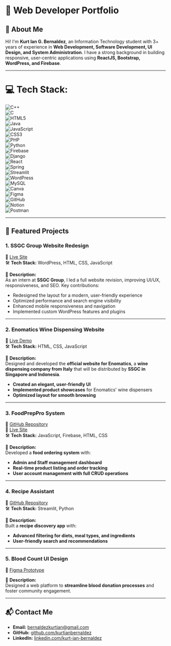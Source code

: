 # 🚀 Web Developer Portfolio  

## 👋 About Me  
Hi! I'm **Kurt Ian G. Bernaldez**, an Information Technology student with 3+ years of experience in **Web Development, Software Development, UI Design, and System Administration**. I have a strong background in building responsive, user-centric applications using **ReactJS, Bootstrap, WordPress, and Firebase**.  

---

# 💻 Tech Stack:  

![C++](https://img.shields.io/badge/c++-%2300599C.svg?style=for-the-badge&logo=c%2B%2B&logoColor=white)  
![C](https://img.shields.io/badge/c-%2300599C.svg?style=for-the-badge&logo=c&logoColor=white)  
![HTML5](https://img.shields.io/badge/html5-%23E34F26.svg?style=for-the-badge&logo=html5&logoColor=white)  
![Java](https://img.shields.io/badge/java-%23ED8B00.svg?style=for-the-badge&logo=openjdk&logoColor=white)  
![JavaScript](https://img.shields.io/badge/javascript-%23323330.svg?style=for-the-badge&logo=javascript&logoColor=%23F7DF1E)  
![CSS3](https://img.shields.io/badge/css3-%231572B6.svg?style=for-the-badge&logo=css3&logoColor=white)  
![PHP](https://img.shields.io/badge/php-%23777BB4.svg?style=for-the-badge&logo=php&logoColor=white)  
![Python](https://img.shields.io/badge/python-3670A0?style=for-the-badge&logo=python&logoColor=ffdd54)  
![Firebase](https://img.shields.io/badge/firebase-%23039BE5.svg?style=for-the-badge&logo=firebase)  
![Django](https://img.shields.io/badge/django-%23092E20.svg?style=for-the-badge&logo=django&logoColor=white)  
![React](https://img.shields.io/badge/react-%2320232a.svg?style=for-the-badge&logo=react&logoColor=%2361DAFB)  
![Spring](https://img.shields.io/badge/spring-%236DB33F.svg?style=for-the-badge&logo=spring&logoColor=white)  
![Streamlit](https://img.shields.io/badge/Streamlit-%23FE4B4B.svg?style=for-the-badge&logo=streamlit&logoColor=white)  
![WordPress](https://img.shields.io/badge/WordPress-%23117AC9.svg?style=for-the-badge&logo=WordPress&logoColor=white)  
![MySQL](https://img.shields.io/badge/mysql-4479A1.svg?style=for-the-badge&logo=mysql&logoColor=white)  
![Canva](https://img.shields.io/badge/Canva-%2300C4CC.svg?style=for-the-badge&logo=Canva&logoColor=white)  
![Figma](https://img.shields.io/badge/figma-%23F24E1E.svg?style=for-the-badge&logo=figma&logoColor=white)  
![GitHub](https://img.shields.io/badge/github-%23121011.svg?style=for-the-badge&logo=github&logoColor=white)  
![Notion](https://img.shields.io/badge/Notion-%23000000.svg?style=for-the-badge&logo=notion&logoColor=white)  
![Postman](https://img.shields.io/badge/Postman-FF6C37?style=for-the-badge&logo=postman&logoColor=white)  

---

## 📌 Featured Projects  

### 1. **SSGC Group Website Redesign**  
🔗 [Live Site](https://ssgc.group/)  
🛠 **Tech Stack:** WordPress, HTML, CSS, JavaScript  

📌 **Description:**  
As an intern at **SSGC Group**, I led a full website revision, improving UI/UX, responsiveness, and SEO. Key contributions:  
- Redesigned the layout for a modern, user-friendly experience  
- Optimized performance and search engine visibility  
- Enhanced mobile responsiveness and navigation  
- Implemented custom WordPress features and plugins  

---

### 2. **Enomatics Wine Dispensing Website**  
🔗 [Live Demo](http://enomaticsgid.42web.io/)  
🛠 **Tech Stack:** HTML, CSS, JavaScript  

📌 **Description:**  
Designed and developed the **official website for Enomatics**, a **wine dispensing company from Italy** that will be distributed by **SSGC in Singapore and Indonesia**.  
- **Created an elegant, user-friendly UI**  
- **Implemented product showcases** for Enomatics' wine dispensers  
- **Optimized layout for smooth browsing**  

---

### 3. **FoodPrepPro System**  
🔗 [GitHub Repository](https://github.com/kurtianbernaldez/FoodPrepPro)  
🔗 [Live Site](https://orderup-14fbd.web.app/)  
🛠 **Tech Stack:** JavaScript, Firebase, HTML, CSS  

📌 **Description:**  
Developed a **food ordering system** with:  
- **Admin and Staff management dashboard**  
- **Real-time product listing and order tracking**  
- **User account management with full CRUD operations**  

---

### 4. **Recipe Assistant**  
🔗 [GitHub Repository](https://github.com/kurtianbernaldez/RecipeAssistant)  
🛠 **Tech Stack:** Streamlit, Python  

📌 **Description:**  
Built a **recipe discovery app** with:  
- **Advanced filtering for diets, meal types, and ingredients**  
- **User-friendly search and recommendations**  

---

### 5. **Blood Count UI Design**  
🔗 [Figma Prototype](https://www.figma.com/proto/bMKMZriBSfyvLynlx8sn6U/Hospital-Landing-Page-(Community)?node-id=0-1&t=lTv9dVYUxdXTqNBE-1)  

📌 **Description:**  
Designed a web platform to **streamline blood donation processes** and foster community engagement.  

---

## 📬 Contact Me  
- **Email:** [bernaldezkurtian@gmail.com](mailto:bernaldezkurtian@gmail.com)  
- **GitHub:** [github.com/kurtianbernaldez](https://github.com/kurtianbernaldez)  
- **LinkedIn:** [linkedin.com/kurt-ian-bernaldez](https://www.linkedin.com/in/kurt-ian-bernaldez-a79a5b2b5)  
